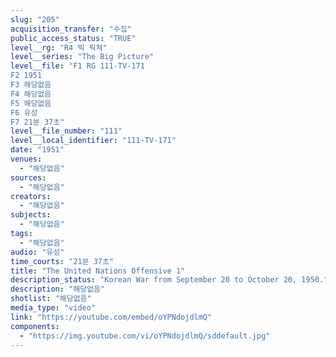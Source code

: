 ```yaml
---
slug: "205"
acquisition_transfer: "수집"
public_access_status: "TRUE"
level__rg: "R4 빅 픽쳐"
level__series: "The Big Picture"
level__file: "F1 RG 111-TV-171
F2 1951
F3 해당없음
F4 해당없음
F5 해당없음
F6 유성
F7 21분 37초"
level__file_number: "111"
level__local_identifier: "111-TV-171"
date: "1951"
venues: 
  - "해당없음"
sources: 
  - "해당없음"
creators: 
  - "해당없음"
subjects: 
  - "해당없음"
tags: 
  - "해당없음"
audio: "유성"
time_courts: "21분 37초"
title: "The United Nations Offensive 1"
description_status: "Korean War from September 20 to October 20, 1950."
description: "해당없음"
shotlist: "해당없음"
media_type: "video"
link: "https://youtube.com/embed/oYPNdojdlmQ"
components: 
  - "https://img.youtube.com/vi/oYPNdojdlmQ/sddefault.jpg"
---
```

